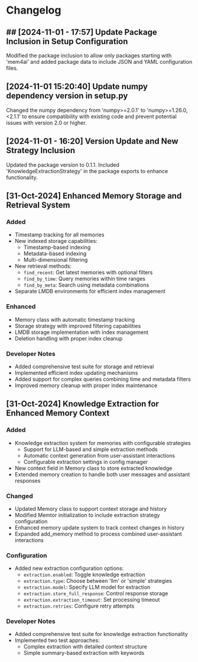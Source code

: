 # Changelog

## ## [2024-11-01 - 17:57] Update Package Inclusion in Setup Configuration
Modified the package inclusion to allow only packages starting with 'mem4ai' and added package data to include JSON and YAML configuration files.

## [2024-11-01 15:20:40] Update numpy dependency version in setup.py
Changed the numpy dependency from 'numpy>=2.0.1' to 'numpy>=1.26.0,<2.1.1' to ensure compatibility with existing code and prevent potential issues with version 2.0 or higher.

## [2024-11-01 - 16:20] Version Update and New Strategy Inclusion
Updated the package version to 0.1.1. Included 'KnowledgeExtractionStrategy' in the package exports to enhance functionality.

## [31-Oct-2024] Enhanced Memory Storage and Retrieval System

### Added
- Timestamp tracking for all memories
- New indexed storage capabilities:
  - Timestamp-based indexing
  - Metadata-based indexing
  - Multi-dimensional filtering
- New retrieval methods:
  - `find_recent`: Get latest memories with optional filters
  - `find_by_time`: Query memories within time ranges
  - `find_by_meta`: Search using metadata combinations
- Separate LMDB environments for efficient index management

### Enhanced
- Memory class with automatic timestamp tracking
- Storage strategy with improved filtering capabilities
- LMDB storage implementation with index management
- Deletion handling with proper index cleanup

### Developer Notes
- Added comprehensive test suite for storage and retrieval
- Implemented efficient index updating mechanisms
- Added support for complex queries combining time and metadata filters
- Improved memory cleanup with proper index maintenance

## [31-Oct-2024] Knowledge Extraction for Enhanced Memory Context

### Added
- Knowledge extraction system for memories with configurable strategies
  - Support for LLM-based and simple extraction methods
  - Automatic context generation from user-assistant interactions
  - Configurable extraction settings in config manager
- New context field in Memory class to store extracted knowledge
- Extended memory creation to handle both user messages and assistant responses

### Changed
- Updated Memory class to support context storage and history
- Modified Memtor initialization to include extraction strategy configuration
- Enhanced memory update system to track context changes in history
- Expanded add_memory method to process combined user-assistant interactions

### Configuration
- Added new extraction configuration options:
  - `extraction.enabled`: Toggle knowledge extraction
  - `extraction.type`: Choose between 'llm' or 'simple' strategies
  - `extraction.model`: Specify LLM model for extraction
  - `extraction.store_full_response`: Control response storage
  - `extraction.extraction_timeout`: Set processing timeout
  - `extraction.retries`: Configure retry attempts

### Developer Notes
- Added comprehensive test suite for knowledge extraction functionality
- Implemented two test approaches:
  - Complex extraction with detailed context structure
  - Simple summary-based extraction with keywords